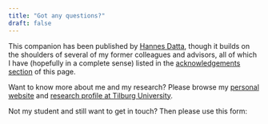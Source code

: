 ```yaml
---
title: "Got any questions?"
draft: false
---
```


This companion has been published by [Hannes Datta](https://hannesdatta.com),
though it builds on the shoulders of several of my
former colleagues and advisors, all of which
I have (hopefully in a complete sense) listed in
the [acknowledgements section](acknowledgements) of this page.

Want to know more about me and my research? Please browse my [personal website](https://hannesdatta.com) and [research profile at Tilburg University](https://tiu.nu/datta).

Not my student and still want to get in touch? Then please use this form:

<!--Submit the form and confirm your email address at [Formspree](https://formspree.io/).-->
